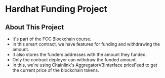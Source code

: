 # Hardhat Funding Project

## About This Project

- It's part of the FCC Blockchain course.
- In this smart contract, we have features for funding and withdrawing the amount.
- It also stores the funders addresses with the amount they funded.
- Only the contract deployer can withdraw the funded amount.
- In this, we're using Chainlink's AggregatorV3Interface priceFeed to get the current price of the blockchain tokens.
